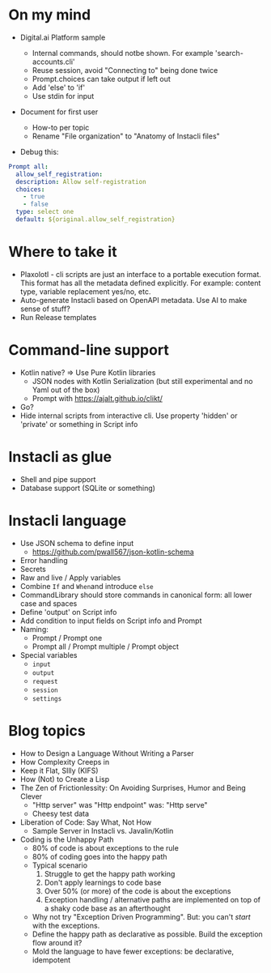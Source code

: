 # On my mind

* Digital.ai Platform sample
    * Internal commands, should notbe shown. For example 'search-accounts.cli'
    * Reuse session, avoid "Connecting to" being done twice
    * Prompt.choices can take output if left out
    * Add 'else' to 'if'
    * Use stdin for input

* Document for first user
    * How-to per topic
    * Rename "File organization" to "Anatomy of Instacli files"

* Debug this:

```yaml
Prompt all:
  allow_self_registration:
  description: Allow self-registration
  choices:
    - true
    - false
  type: select one
  default: ${original.allow_self_registration}
```

# Where to take it

* Plaxolotl - cli scripts are just an interface to a portable execution format. This format has all the metadata defined
  explicitly. For example: content type, variable replacement yes/no, etc.
* Auto-generate Instacli based on OpenAPI metadata. Use AI to make sense of stuff?
* Run Release templates

# Command-line support

* Kotlin native? => Use Pure Kotlin libraries
    * JSON nodes with Kotlin Serialization (but still experimental and no Yaml out of the box)
    * Prompt with https://ajalt.github.io/clikt/
* Go?
* Hide internal scripts from interactive cli. Use property 'hidden' or 'private' or something in Script info

# Instacli as glue

* Shell and pipe support
* Database support (SQLite or something)

# Instacli language

* Use JSON schema to define input
    * https://github.com/pwall567/json-kotlin-schema
* Error handling
* Secrets
* Raw and live / Apply variables
* Combine `If` and `When`and introduce `else`
* CommandLibrary should store commands in canonical form: all lower case and spaces
* Define 'output' on Script info
* Add condition to input fields on Script info and Prompt
* Naming:
    * Prompt / Prompt one
    * Prompt all / Prompt multiple / Prompt object
* Special variables
    * `input`
    * `output`
    * `request`
    * `session`
    * `settings`

# Blog topics

* How to Design a Language Without Writing a Parser
* How Complexity Creeps in
* Keep it Flat, SIlly (KIFS)
* How (Not) to Create a Lisp
* The Zen of Frictionlessity: On Avoiding Surprises, Humor and Being Clever
    * "Http server" was "Http endpoint" was: "Http serve"
    * Cheesy test data
* Liberation of Code: Say What, Not How
    * Sample Server in Instacli vs. Javalin/Kotlin
* Coding is the Unhappy Path
    * 80% of code is about exceptions to the rule
    * 80% of coding goes into the happy path
    * Typical scenario
        1. Struggle to get the happy path working
        2. Don't apply learnings to code base
        3. Over 50% (or more) of the code is about the exceptions
        4. Exception handling / alternative paths are implemented on top of a shaky code base as an afterthought
    * Why not try "Exception Driven Programming". But: you can't _start_ with the exceptions.
    * Define the happy path as declarative as possible. Build the exception flow around it?
    * Mold the language to have fewer exceptions: be declarative, idempotent